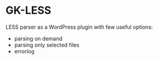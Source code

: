 GK-LESS
=======

LESS parser as a WordPress plugin with few useful options:

* parsing on demand
* parsing only selected files
* errorlog
